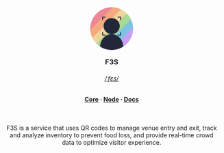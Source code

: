 <h3 align="center">
	<img src="https://raw.githubusercontent.com/F3Sys/.github/main/assets/icon-circle.png" width="100" alt="Logo"/><br/>
	<img src="https://raw.githubusercontent.com/F3Sys/.github/main/assets/transparent.png" height="30" width="0px"/>
	F3S
	<img src="https://raw.githubusercontent.com/F3Sys/.github/main/assets/transparent.png" height="30" width="0px"/>
</h3>

<h6 align="center">
  <a href="http://ipa-reader.xyz/?text=%CB%8Cf%C9%9Bs&voice=Mizuki">/ˌfɛs/</a>
</h6>

<h4 align="center">
  <a href="https://github.com/F3Sys/core">Core</a>
  ·
  <a href="https://github.com/F3Sys/node">Node</a>
  ·
  <a href="https://github.com/F3Sys/documentation">Docs</a>
</h4>

&nbsp;

<p align="center">
  F3S is a service that uses QR codes to manage venue entry and exit, track and analyze inventory to prevent food loss, and provide real-time crowd data to optimize visitor experience.
</p>

&nbsp;
